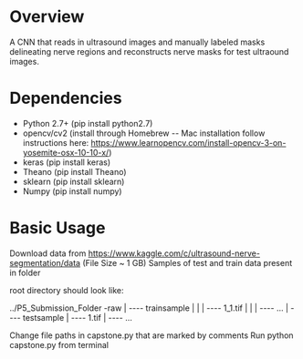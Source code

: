 Overview
============
A CNN that reads in ultrasound images and manually labeled masks delineating nerve regions and reconstructs nerve masks for test ultraound images.

Dependencies
============
* Python 2.7+ (pip install python2.7)
* opencv/cv2 (install through Homebrew -- Mac installation follow instructions here: https://www.learnopencv.com/install-opencv-3-on-yosemite-osx-10-10-x/)
* keras (pip install keras)
* Theano (pip install Theano)
* sklearn (pip install sklearn)
* Numpy (pip install numpy)


Basic Usage
===========
Download data from https://www.kaggle.com/c/ultrasound-nerve-segmentation/data (File Size ~ 1 GB)
Samples of test and train data present in folder

root directory should look like:

../P5_Submission_Folder
-raw
 |
 ---- trainsample
 |    |
 |    ---- 1_1.tif
 |    |
 |    ---- …
 |
 ---- testsample
      |
      ---- 1.tif
      |
      ---- …

Change file paths in capstone.py that are marked by comments
Run python capstone.py from terminal 